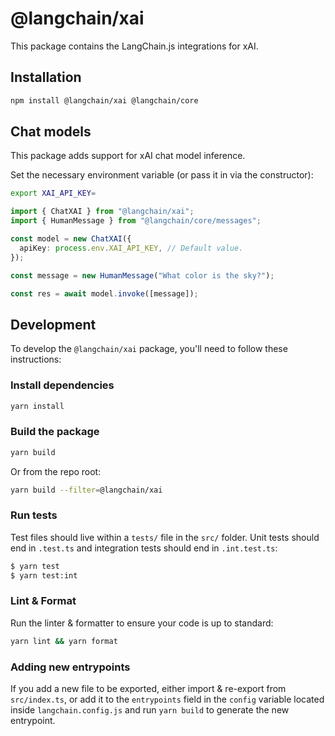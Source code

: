 # @langchain/xai

This package contains the LangChain.js integrations for xAI.

## Installation

```bash npm2yarn
npm install @langchain/xai @langchain/core
```

## Chat models

This package adds support for xAI chat model inference.

Set the necessary environment variable (or pass it in via the constructor):

```bash
export XAI_API_KEY=
```

```typescript
import { ChatXAI } from "@langchain/xai";
import { HumanMessage } from "@langchain/core/messages";

const model = new ChatXAI({
  apiKey: process.env.XAI_API_KEY, // Default value.
});

const message = new HumanMessage("What color is the sky?");

const res = await model.invoke([message]);
```

## Development

To develop the `@langchain/xai` package, you'll need to follow these instructions:

### Install dependencies

```bash
yarn install
```

### Build the package

```bash
yarn build
```

Or from the repo root:

```bash
yarn build --filter=@langchain/xai
```

### Run tests

Test files should live within a `tests/` file in the `src/` folder. Unit tests should end in `.test.ts` and integration tests should
end in `.int.test.ts`:

```bash
$ yarn test
$ yarn test:int
```

### Lint & Format

Run the linter & formatter to ensure your code is up to standard:

```bash
yarn lint && yarn format
```

### Adding new entrypoints

If you add a new file to be exported, either import & re-export from `src/index.ts`, or add it to the `entrypoints` field in the `config` variable located inside `langchain.config.js` and run `yarn build` to generate the new entrypoint.
